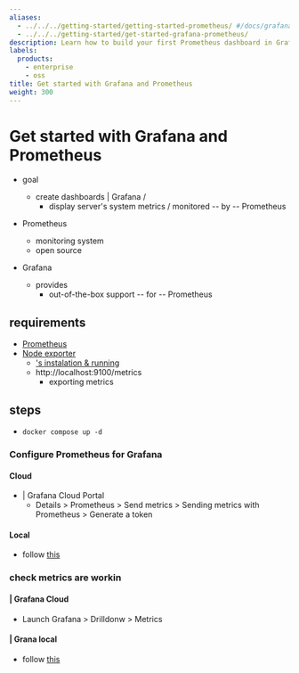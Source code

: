 ```yaml
---
aliases:
  - ../../../getting-started/getting-started-prometheus/ #/docs/grafana/latest/getting-started/getting-started-prometheus
  - ../../../getting-started/get-started-grafana-prometheus/
description: Learn how to build your first Prometheus dashboard in Grafana.
labels:
  products:
    - enterprise
    - oss
title: Get started with Grafana and Prometheus
weight: 300
---
```


# Get started with Grafana and Prometheus

* goal
  * create dashboards | Grafana /
    * display server's system metrics / monitored -- by -- Prometheus

* Prometheus
  * monitoring system
  * open source
* Grafana
  * provides
    * out-of-the-box support -- for -- Prometheus

## requirements
- [Prometheus](https://prometheus.io/download/#prometheus)
- [Node exporter](https://prometheus.io/download/#node_exporter)
  - ['s instalation & running](https://prometheus.io/docs/guides/node-exporter/#installing-and-running-the-node-exporter)
  * http://localhost:9100/metrics
    * exporting metrics

## steps

* `docker compose up -d`

### Configure Prometheus for Grafana
#### Cloud
* | Grafana Cloud Portal
  * Details > Prometheus > Send metrics > Sending metrics with Prometheus > Generate a token

#### Local

* follow [this](/grafana/docs/sources/datasources/prometheus/configure)

### check metrics are workin
#### | Grafana Cloud
* Launch Grafana > Drilldonw > Metrics
#### | Grana local
* follow [this](/grafana/docs/sources/datasources/prometheus/configure)
